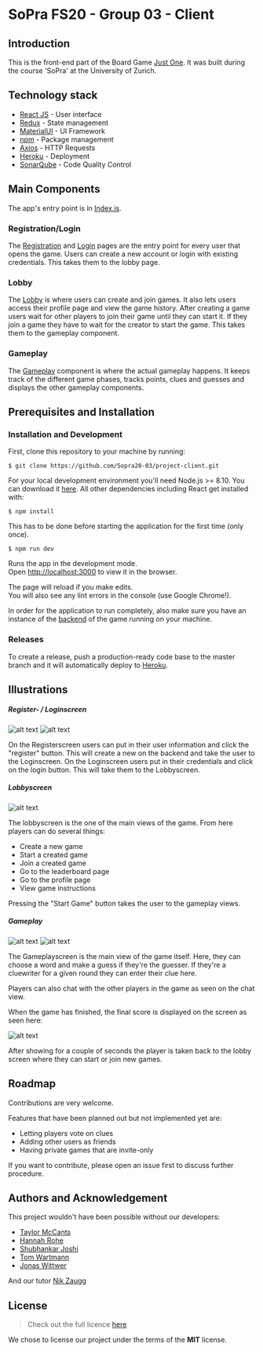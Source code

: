 # SoPra FS20 - Group 03 - Client

## Introduction
This is the front-end part of the Board Game [Just One](https://justone-the-game.com/). It was built during the course 'SoPra'
at the University of Zurich.

## Technology stack
* [React JS](https://reactjs.org/) - User interface
* [Redux](https://redux.js.org/introduction/getting-started) - State management
* [MaterialUI](https://material-ui.com/) - UI Framework
* [npm](https://www.npmjs.com/) - Package management 
* [Axios](https://github.com/axios/axios) - HTTP Requests
* [Heroku](https://www.heroku.com/) - Deployment
* [SonarQube](https://www.sonarqube.org/) - Code Quality Control

##  Main Components

The app's entry point is in [Index.js](/src/index.js).

###  Registration/Login
The [Registration](/src/components/login/Register.js) and [Login](/src/components/login/Login.js) pages are the entry point for every user that opens the game. Users can create a new account
or login with existing credentials. This takes them to the lobby page.

### Lobby
The [Lobby](/src/components/lobby/Lobby.js) is where users can create and join games. It also lets users access their
profile page and view the game history. After creating a game users wait for other players to join their game until they can start it.
If they join a game they have to wait for the creator to start the game. This takes them to the gameplay component.

### Gameplay
The [Gameplay](/src/components/game/Gameplay.js) component is where the actual gameplay happens. It keeps track of the 
different game phases, tracks points, clues and guesses and displays the other gameplay components.



## Prerequisites and Installation

### Installation and Development

First, clone this repository to your machine by running:
```shell script
$ git clone https://github.com/Sopra20-03/project-client.git
```

For your local development environment you'll need Node.js >= 8.10. You can download it [here](https://nodejs.org). All other dependencies including React get installed with:

```shell script
$ npm install
```
This has to be done before starting the application for the first time (only once).

```shell script
$ npm run dev
```

Runs the app in the development mode.<br>
Open [http://localhost:3000](http://localhost:3000) to view it in the browser.

The page will reload if you make edits.<br>
You will also see any lint errors in the console (use Google Chrome!).

In order for the application to run completely, also make sure you have an instance of the 
[backend](https://github.com/Sopra20-03/project-server) of the game running on your machine.

### Releases
To create a release, push a production-ready code base to the master branch and it will automatically deploy to 
[Heroku](https://sopra-fs20-group-03-client.herokuapp.com/).


## Illustrations

##### Register- / Loginscreen 
![alt text](./screenshots/registerScreen.PNG "Register Screen")
![alt text](./screenshots/loginScreen.PNG "Login Screen")

On the Registerscreen users can put in their user information and click the "register" button. This will create a new 
on the backend and take the user to the Loginscreen. On the Loginscreen users put in their credentials and click on the
login button. This will take them to the Lobbyscreen.

##### Lobbyscreen 
![alt text](./screenshots/lobbyScreen.PNG "Lobby Screen")

The lobbyscreen is the one of the main views of the game. From here players can do several things:
* Create a new game
* Start a created game
* Join a created game
* Go to the leaderboard page
* Go to the profile page
* View game instructions

Pressing the "Start Game" button takes the user to the gameplay views. 

##### Gameplay
![alt text](./screenshots/gameplayClue.PNG "Gameplay Screen")
![alt text](./screenshots/gameplayChat.PNG "Chat")

The Gameplayscreen is the main view of the game itself. Here, they can choose a word and make a guess if they're the 
guesser. If they're a cluewriter for a given round they can enter their clue here.

Players can also chat with the other players in the game as seen on the chat view.

When the game has finished, the final score is displayed on the screen as seen here:

![alt text](./screenshots/gameOverScreen.PNG)

After showing for a couple of seconds the player is taken back to the lobby screen where they can start or join new games. 



## Roadmap

Contributions are very welcome. 

Features that have been planned out but not implemented yet are:

* Letting players vote on clues
* Adding other users as friends
* Having private games that are invite-only

If you want to contribute, please open an issue first to discuss further procedure.

## Authors and Acknowledgement

This project wouldn't have been possible without our developers: 
* [Taylor McCants](https://github.com/taylor-mccants)
* [Hannah Rohe](https://github.com/hanuta27)
* [Shubhankar Joshi](https://github.com/ShobuXtrme)
* [Tom Wartmann](https://github.com/TomWartm)
* [Jonas Wittwer](https://github.com/j94wittwer)

And our tutor [Nik Zaugg](https://github.com/nikzaugg)


## License

>Check out the full licence [here](./LICENSE "MIT License")

We chose to license our project under the terms of the **MIT** license. 
